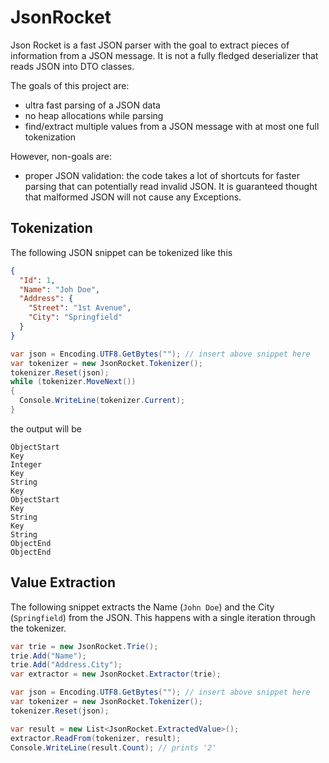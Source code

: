 # JsonRocket

Json Rocket is a fast JSON parser with the goal to extract pieces of information from a JSON message. It is not a fully fledged deserializer that reads JSON into DTO classes.

The goals of this project are:
* ultra fast parsing of a JSON data
* no heap allocations while parsing
* find/extract multiple values from a JSON message with at most one full tokenization

However, non-goals are:
* proper JSON validation: the code takes a lot of shortcuts for faster parsing that can potentially read invalid JSON. It is guaranteed thought that malformed JSON will not cause any Exceptions.

## Tokenization

The following JSON snippet can be tokenized like this

```json
{
  "Id": 1,
  "Name": "Joh Doe",
  "Address": {
    "Street": "1st Avenue",
    "City": "Springfield"
  }
}
```

```csharp
var json = Encoding.UTF8.GetBytes(""); // insert above snippet here
var tokenizer = new JsonRocket.Tokenizer();
tokenizer.Reset(json);
while (tokenizer.MoveNext())
{
  Console.WriteLine(tokenizer.Current);
}
```

the output will be

```
ObjectStart
Key
Integer
Key
String
Key
ObjectStart
Key
String
Key
String
ObjectEnd
ObjectEnd
```

## Value Extraction

The following snippet extracts the Name (```John Doe```) and the City (```Springfield```) from the JSON. This happens with a single iteration through the tokenizer.

```csharp
var trie = new JsonRocket.Trie();
trie.Add("Name");
trie.Add("Address.City");
var extractor = new JsonRocket.Extractor(trie);

var json = Encoding.UTF8.GetBytes(""); // insert above snippet here
var tokenizer = new JsonRocket.Tokenizer();
tokenizer.Reset(json);

var result = new List<JsonRocket.ExtractedValue>();
extractor.ReadFrom(tokenizer, result);
Console.WriteLine(result.Count); // prints '2'
```
